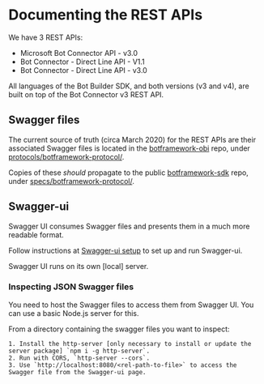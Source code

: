 # Documenting the REST APIs

We have 3 REST APIs:

- Microsoft Bot Connector API - v3.0
- Bot Connector - Direct Line API - V1.1
- Bot Connector - Direct Line API - v3.0

All languages of the Bot Builder SDK, and both versions (v3 and v4), are built on top of the Bot Connector v3 REST API.

## Swagger files

The current source of truth (circa March 2020) for the REST APIs are their associated Swagger files is located in the [botframework-obi](https://github.com/microsoft/botframework-obi) repo, under [protocols/botframework-protocol/](https://github.com/microsoft/botframework-obi/tree/master/protocols/botframework-protocol).

Copies of these _should_ propagate to the public [botframework-sdk](https://github.com/microsoft/botframework-sdk) repo, under [specs/botframework-protocol/](https://github.com/microsoft/botframework-sdk/tree/master/specs/botframework-protocol).

## Swagger-ui

Swagger UI consumes Swagger files and presents them in a much more readable format.

Follow instructions at [Swagger-ui setup](https://github.com/swagger-api/swagger-ui/blob/master/docs/development/setting-up.md) to set up and run Swagger-ui.

Swagger UI runs on its own [local] server.

### Inspecting JSON Swagger files

You need to host the Swagger files to access them from Swagger UI. You can use a basic Node.js server for this.

From a directory containing the swagger files you want to inspect:

    1. Install the http-server [only necessary to install or update the server package] `npm i -g http-server`.
    2. Run with CORS, `http-server --cors`.
    3. Use `http://localhost:8080/<rel-path-to-file>` to access the Swagger file from the Swagger-ui page.

